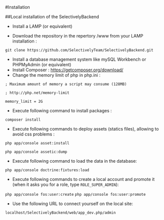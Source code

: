 #Installation

##Local installation of the SelectivelyBackend

- Install a LAMP (or equivalent)

- Download the repository in the repertory /www from your LAMP installation :

`git clone https://github.com/SelectivelyTeam/SelectivelyBackend.git`

- Install a database management system like mySQL Workbench or PHPMyAdmin (or equivalent)
- Install Composer : https://getcomposer.org/download/
- Change the memory limit of php in php.ini :


`; Maximum amount of memory a script may consume (128MB)`

`; http://php.net/memory-limit`

`memory_limit = 2G`

- Execute following command to install packages :


`composer install`

- Execute following commands to deploy assets (statics files), allowing to avoid css problems :


`php app/console asset:install`

`php app/console assetic:dump`

- Execute following command to load the data in the database:

`php app/console doctrine:fixtures:load`

- Execute following commands to create a local account and promote it (when it asks you for a role, type `ROLE_SUPER_ADMIN`):

`php app/console fos:user:create`
`php app/console fos:user:promote`
 
- Use the following URL to connect yourself on the local site:

`localhost/SelectivelyBackend/web/app_dev.php/admin`
